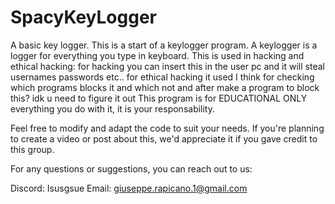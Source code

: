 # SpacyKeyLogger
A basic key logger.
This is a start of a keylogger program. 
A keylogger is a logger for everything you type in keyboard.
This is used in hacking and ethical hacking: for hacking you can insert this in the user pc and it will steal usernames passwords etc..
for ethical hacking it used I think for checking which programs blocks it and which not and after make a program to block this? idk u need to figure it out 
This program is for EDUCATIONAL ONLY everything you do with it, it is your responsability.

Feel free to modify and adapt the code to suit your needs. If you're planning to create a video or post about this, we'd appreciate it if you gave credit to this group.

For any questions or suggestions, you can reach out to us:

Discord: Isusgsue Email: giuseppe.rapicano.1@gmail.com 

